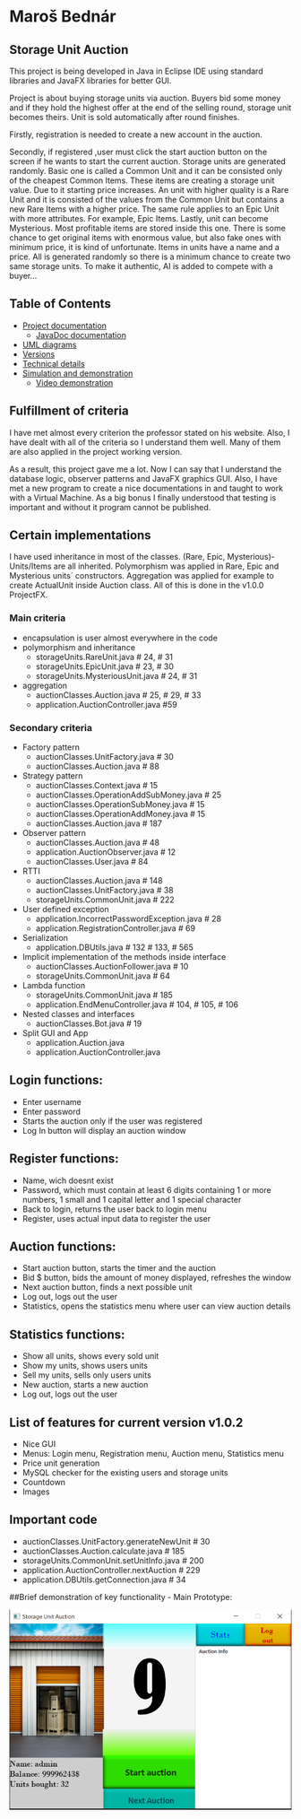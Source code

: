 ﻿# Maroš Bednár

## Storage Unit Auction
This project is being developed in Java in Eclipse IDE using standard libraries and JavaFX libraries for better GUI.

Project is about buying storage units via auction. Buyers bid some money and if they hold the highest offer at the end of the selling round, storage unit becomes theirs. Unit is sold automatically after round finishes.

Firstly, registration is needed to create a new account in the auction.

Secondly, if registered ,user must click the start auction button on the screen if he wants to start the current auction. Storage units are generated randomly. Basic one is called a Common Unit and it can be consisted only of the cheapest Common Items. These items are creating a storage unit value. Due to it starting price increases. An unit with higher quality is a Rare Unit and it is consisted of the values from the Common Unit but contains a new Rare Items with a higher price. The same rule applies to an Epic Unit with more attributes. For example, Epic Items. Lastly, unit can become Mysterious. Most profitable items are stored inside this one. There is some chance to get original items with enormous value, but also fake ones with minimum price, it is kind of unfortunate. Items in units have a name and a price. All is generated randomly so there is a minimum chance to create two same storage units. To make it authentic, AI is added to compete with a buyer...
## Table of Contents

* [Project documentation](Documentation)
  * [JavaDoc documentation](Documentation/javadoc)
* [UML diagrams](Documentation/images)
* [Versions](Documentation/02_versions.md)
* [Technical details](Documentation/03_tech_details.md)
* [Simulation and demonstration](Documentation/04_simulation_and_demonstration.md)  
  * [Video demonstration](Documentation/04_simulation_and_demonstration.md)

## Fulfillment of criteria

I have met almost every criterion the professor stated on his website. Also, I have dealt with all of the criteria so I understand them well. Many of them are also applied in the project working version. 

As a result, this project gave me a lot. Now I can say that I understand the database logic, observer patterns and JavaFX graphics GUI. Also, I have met a new program to create a nice documentations in and taught to work with a Virtual Machine. As a big bonus I finally understood that testing is important and without it program cannot be published.

## Certain implementations

I have used inheritance in most of the classes. (Rare, Epic, Mysterious)-Units/Items are all inherited. Polymorphism was applied in Rare, Epic and Mysterious units´ constructors. Aggregation was applied for example to create ActualUnit inside Auction class. All of this is done in the v1.0.0 ProjectFX.

### Main criteria

* encapsulation is user almost everywhere in the code
* polymorphism and inheritance
  * storageUnits.RareUnit.java # 24, # 31
  * storageUnits.EpicUnit.java # 23, # 30
  * storageUnits.MysteriousUnit.java # 24, # 31 
* aggregation
  * auctionClasses.Auction.java # 25, # 29, # 33
  * application.AuctionController.java #59


### Secondary criteria

* Factory pattern
  * auctionClasses.UnitFactory.java # 30
  * auctionClasses.Auction.java # 88
* Strategy pattern
  * auctionClasses.Context.java # 15
  * auctionClasses.OperationAddSubMoney.java # 25
  * auctionClasses.OperationSubMoney.java # 15
  * auctionClasses.OperationAddMoney.java # 15
  * auctionClasses.Auction.java # 187
* Observer pattern
  * auctionClasses.Auction.java # 48
  * application.AuctionObserver.java # 12
  * auctionClasses.User.java # 84
* RTTI
  * auctionClasses.Auction.java # 148
  * auctionClasses.UnitFactory.java # 38
  * storageUnits.CommonUnit.java # 222
* User defined exception
  * application.IncorrectPasswordException.java # 28
  * application.RegistrationController.java # 69
* Serialization
  * application.DBUtils.java # 132 # 133, # 565
* Implicit implementation of the methods inside interface
  * auctionClasses.AuctionFollower.java # 10
  * storageUnits.CommonUnit.java # 64
* Lambda function
  * storageUnits.CommonUnit.java # 185
  * application.EndMenuController.java # 104, # 105, # 106 
* Nested classes and interfaces
  * auctionClasses.Bot.java # 19
* Split GUI and App
  * application.Auction.java 
  * application.AuctionController.java

## Login functions:

-   Enter username
-   Enter password
-   Starts the auction only if the user was registered
-   Log In button will display an auction window

## Register functions:

-   Name, wich doesnt exist
-   Password, which must contain at least 6 digits containing 1 or
    more numbers, 1 small and 1 capital letter and 1 special character
-   Back to login, returns the user back to login menu
-   Register, uses actual input data to register the user

## Auction functions:

-   Start auction button, starts the timer and the auction
-   Bid \$ button, bids the amount of money displayed, refreshes the
    window
-   Next auction button, finds a next possible unit
-   Log out, logs out the user
-   Statistics, opens the statistics menu where user can view auction details

## Statistics functions:

-   Show all units, shows every sold unit
-   Show my units, shows users units
-   Sell my units, sells only users units
-   New auction, starts a new auction
-   Log out, logs out the user

## List of features for current version v1.0.2

-   Nice GUI
-   Menus: Login menu, Registration menu, Auction menu, Statistics menu
-   Price unit generation
-   MySQL checker for the existing users and storage units
-   Countdown
-   Images

## Important code

* auctionClasses.UnitFactory.generateNewUnit # 30
* auctionClasses.Auction.calculate.java # 185
* storageUnits.CommonUnit.setUnitInfo.java # 200
* application.AuctionController.nextAuction # 229
* application.DBUtils.getConnection.java # 34

##Brief demonstration of key functionality - Main Prototype:

![Demonstration](Documentation/images/auction_picture.png)
